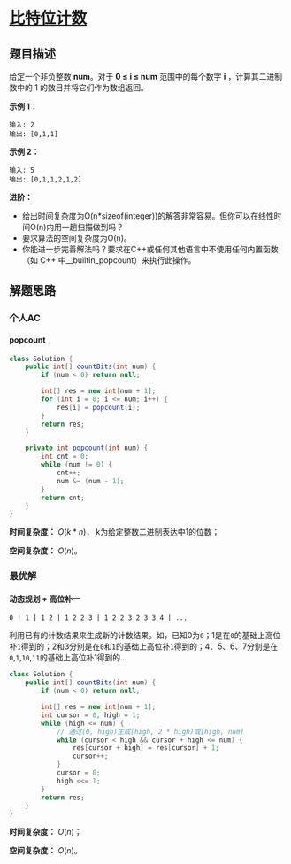# [比特位计数](https://leetcode-cn.com/problems/counting-bits/)

## 题目描述

给定一个非负整数 **num**。对于 **0 ≤ i ≤ num** 范围中的每个数字 **i** ，计算其二进制数中的 1 的数目并将它们作为数组返回。

**示例 1：**

```
输入: 2
输出: [0,1,1]
```

**示例 2：**

```
输入: 5
输出: [0,1,1,2,1,2]
```

**进阶：**

- 给出时间复杂度为O(n*sizeof(integer))的解答非常容易。但你可以在线性时间O(n)内用一趟扫描做到吗？
- 要求算法的空间复杂度为O(n)。
- 你能进一步完善解法吗？要求在C++或任何其他语言中不使用任何内置函数（如 C++ 中__builtin_popcount）来执行此操作。

## 解题思路

### 个人AC

#### popcount

```java
class Solution {
    public int[] countBits(int num) {
        if (num < 0) return null;

        int[] res = new int[num + 1];
        for (int i = 0; i <= num; i++) {
            res[i] = popcount(i);
        }
        return res;
    }

    private int popcount(int num) {
        int cnt = 0;
        while (num != 0) {
            cnt++;
            num &= (num - 1);
        }
        return cnt;
    }
}
```

**时间复杂度：** $O(k * n)$， k为给定整数二进制表达中1的位数；

**空间复杂度：** $O(n)$。

### 最优解

#### 动态规划 + 高位补一

```
0 | 1 | 1 2 | 1 2 2 3 | 1 2 2 3 2 3 3 4 | ...
```

利用已有的计数结果来生成新的计数结果。如，已知0为`0`；1是在`0`的基础上高位补`1`得到的；2和3分别是在`0`和`1`的基础上高位补`1`得到的；4、5、6、7分别是在`0`,`1`,`10`,`11`的基础上高位补1得到的...

```java
class Solution {
    public int[] countBits(int num) {
        if (num < 0) return null;

        int[] res = new int[num + 1];
        int cursor = 0, high = 1;
        while (high <= num) {
            // 通过[0, high)生成[high, 2 * high)或[high, num)
            while (cursor < high && cursor + high <= num) {
                res[cursor + high] = res[cursor] + 1;
                cursor++;
            }
            cursor = 0;
            high <<= 1;
        }
        return res;
    }
}
```

**时间复杂度：** $O(n)$；

**空间复杂度：** $O(n)$。